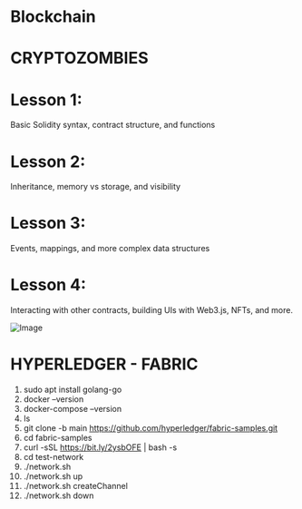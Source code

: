# Blockchain

# CRYPTOZOMBIES 

# Lesson 1: 
Basic Solidity syntax, contract structure, and functions
# Lesson 2:
Inheritance, memory vs storage, and visibility
# Lesson 3: 
Events, mappings, and more complex data structures
# Lesson 4: 
Interacting with other contracts, building UIs with Web3.js, NFTs, and more.

![Image](https://github.com/user-attachments/assets/3a30e305-f7aa-4df4-aa61-25678cc1423a)

# HYPERLEDGER - FABRIC
1.  sudo apt install golang-go
2.  docker –version
3.  docker-compose –version
4.  ls
5.  git clone -b main https://github.com/hyperledger/fabric-samples.git
6.  cd fabric-samples
7.  curl -sSL https://bit.ly/2ysbOFE | bash -s
8.  cd test-network
9.   ./network.sh
10.   ./network.sh up
11.    ./network.sh createChannel
12.    ./network.sh down



